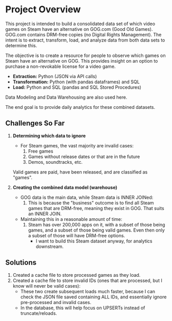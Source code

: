 # Project Overview

This project is intended to build a consolidated data set of which video games on Steam have an alternative on GOG.com (Good Old Games). GOG.com contains DRM-free copies (no Digital Rights Management). The intent is to extract, transform, load, and analyze data from both data sets to determine this.

The objective is to create a resource for people to observe which games on Steam have an alternative on GOG. This provides insight on an option to purchase a non-revokable license for a video game.

- **Extraction:** Python (JSON via API calls)
- **Transformation:** Python (with pandas dataframes) and SQL
- **Load:** Python and SQL (pandas and SQL Stored Procedures)

Data Modeling and Data Warehousing are also used here.

The end goal is to provide daily analytics for these combined datasets.

## Challenges So Far

1. **Determining which data to ignore**
   - For Steam games, the vast majority are invalid cases:
     1. Free games
     2. Games without release dates or that are in the future
     3. Demos, soundtracks, etc.
   
   Valid games are paid, have been released, and are classified as "games".

2. **Creating the combined data model (warehouse)**
   - GOG data is the main data, while Steam data is INNER JOINed:
     1. This is because the "business" outcome is to find all Steam games that are DRM-free, meaning they exist in GOG. That suits an INNER JOIN.
   - Maintaining this in a reasonable amount of time:
     1. Steam has over 200,000 apps on it, with a subset of those being games, and a subset of those being valid games. Even then only a subset of those will have DRM-free options.
        - I want to build this Steam dataset anyway, for analytics downstream.

## Solutions

1. Created a cache file to store processed games as they load.
2. Created a cache file to store invalid IDs (ones that are processed, but I know will never be valid cases):
   - These two create subsequent loads much faster, because I can check the JSON file saved containing ALL IDs, and essentially ignore pre-processed and invalid cases.
   - In the database, this will help focus on UPSERTs instead of truncate/reloads.
